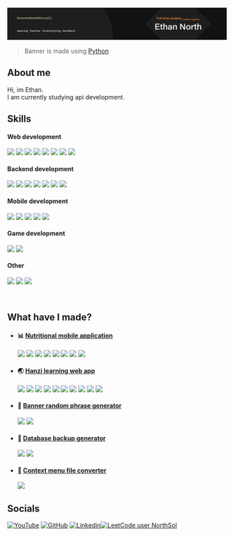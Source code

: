 ![alt text](https://github.com/EthanNgit/EthanNgit/blob/main/filledGithubBanner.png?raw=true)
> Banner is made using [Python](https://github.com/EthanNgit/BannerPhraseGenerator)

## About me
Hi, im Ethan. </br>
I am currently studying api development.</br>

## Skills
#### Web development
<p float="left">
  <img src="https://cdn.jsdelivr.net/gh/devicons/devicon@latest/icons/vitejs/vitejs-original.svg" width="35"/>
  <img src="https://cdn.jsdelivr.net/gh/devicons/devicon@latest/icons/react/react-original.svg" width="35">
  <img src="https://cdn.jsdelivr.net/gh/devicons/devicon@latest/icons/nodejs/nodejs-original.svg" width="35"/>
  <img src="https://cdn.jsdelivr.net/gh/devicons/devicon@latest/icons/typescript/typescript-original.svg" width="35"> 
  <img src="https://cdn.jsdelivr.net/gh/devicons/devicon@latest/icons/javascript/javascript-original.svg" width="35"> 
  <img src="https://cdn.jsdelivr.net/gh/devicons/devicon@latest/icons/html5/html5-original.svg" width="35"/>
  <img src="https://cdn.jsdelivr.net/gh/devicons/devicon@latest/icons/css3/css3-original.svg" width="35"/>
  <img src="https://cdn.jsdelivr.net/gh/devicons/devicon@latest/icons/nginx/nginx-original.svg" width="35"/>
</p>

#### Backend development
<p float="left">
  <img src="https://cdn.jsdelivr.net/gh/devicons/devicon@latest/icons/mariadb/mariadb-original.svg" width="35">
  <img src="https://cdn.jsdelivr.net/gh/devicons/devicon@latest/icons/mysql/mysql-original.svg" width="35"/>
  <img src="https://cdn.jsdelivr.net/gh/devicons/devicon@latest/icons/python/python-original.svg" width="35">
  <img src="https://cdn.jsdelivr.net/gh/devicons/devicon@latest/icons/cplusplus/cplusplus-original.svg" width="35"/>
  <img src="https://cdn.jsdelivr.net/gh/devicons/devicon@latest/icons/php/php-original.svg" width="35">
  <img src="https://cdn.jsdelivr.net/gh/devicons/devicon@latest/icons/ubuntu/ubuntu-original.svg" width="35"/>
  <img src="https://cdn.jsdelivr.net/gh/devicons/devicon@latest/icons/digitalocean/digitalocean-original.svg" width="35"/>
</p>

#### Mobile development
<p float="left">
  <img src="https://cdn.jsdelivr.net/gh/devicons/devicon@latest/icons/android/android-original.svg" width="35">
  <img src="https://cdn.jsdelivr.net/gh/devicons/devicon@latest/icons/androidstudio/androidstudio-original.svg" width="35">
  <img src="https://cdn.jsdelivr.net/gh/devicons/devicon@latest/icons/java/java-original.svg" width="35">
  <img src="https://cdn.jsdelivr.net/gh/devicons/devicon@latest/icons/kotlin/kotlin-original.svg" width="35">
  <img src="https://cdn.jsdelivr.net/gh/devicons/devicon@latest/icons/xml/xml-original.svg" width="35">
</p>

#### Game development
<p float="left">
<img src="https://cdn.jsdelivr.net/gh/devicons/devicon@latest/icons/unity/unity-original.svg" width="35">
<img src="https://cdn.jsdelivr.net/gh/devicons/devicon@latest/icons/csharp/csharp-original.svg" width="35">

</p>

#### Other
<p float="left">
  <img src="https://cdn.jsdelivr.net/gh/devicons/devicon@latest/icons/visualstudio/visualstudio-original.svg" width="35">
  <img src="https://cdn.jsdelivr.net/gh/devicons/devicon@latest/icons/vscode/vscode-original.svg" width="35">
  <img src="https://cdn.jsdelivr.net/gh/devicons/devicon@latest/icons/git/git-original.svg" width="35"/>
</p>
</br>

## What have I made?
- #### :bar_chart: [Nutritional mobile application](https://github.com/EthanNgit/NutritionProject)
  <p float="left">
  <img src="https://cdn.jsdelivr.net/gh/devicons/devicon@latest/icons/android/android-original.svg" width="25">
  <img src="https://cdn.jsdelivr.net/gh/devicons/devicon@latest/icons/androidstudio/androidstudio-original.svg" width="25">
  <img src="https://cdn.jsdelivr.net/gh/devicons/devicon@latest/icons/java/java-original.svg" width="25">
  <img src="https://cdn.jsdelivr.net/gh/devicons/devicon@latest/icons/kotlin/kotlin-original.svg" width="25">
  <img src="https://cdn.jsdelivr.net/gh/devicons/devicon@latest/icons/xml/xml-original.svg" width="25">
  <img src="https://cdn.jsdelivr.net/gh/devicons/devicon@latest/icons/mariadb/mariadb-original.svg" width="25">
  <img src="https://cdn.jsdelivr.net/gh/devicons/devicon@latest/icons/php/php-original.svg" width="25">
  <img src="https://cdn.jsdelivr.net/gh/devicons/devicon@latest/icons/digitalocean/digitalocean-original.svg" width="25"/>
</p>
  
- #### :earth_asia: [Hanzi learning web app](https://github.com/EthanNgit/HanziWebApp)
  <p float="left">
  <img src="https://cdn.jsdelivr.net/gh/devicons/devicon@latest/icons/vitejs/vitejs-original.svg" width="25"/>
  <img src="https://cdn.jsdelivr.net/gh/devicons/devicon@latest/icons/react/react-original.svg" width="25">
  <img src="https://cdn.jsdelivr.net/gh/devicons/devicon@latest/icons/nodejs/nodejs-original.svg" width="25"/>
  <img src="https://cdn.jsdelivr.net/gh/devicons/devicon@latest/icons/typescript/typescript-original.svg" width="25"> 
  <img src="https://cdn.jsdelivr.net/gh/devicons/devicon@latest/icons/javascript/javascript-original.svg" width="25"> 
  <img src="https://cdn.jsdelivr.net/gh/devicons/devicon@latest/icons/html5/html5-original.svg" width="25"/>
  <img src="https://cdn.jsdelivr.net/gh/devicons/devicon@latest/icons/css3/css3-original.svg" width="25"/>
  <img src="https://cdn.jsdelivr.net/gh/devicons/devicon@latest/icons/nginx/nginx-original.svg" width="25"/>
  <img src="https://cdn.jsdelivr.net/gh/devicons/devicon@latest/icons/mariadb/mariadb-original.svg" width="25">
  <img src="https://cdn.jsdelivr.net/gh/devicons/devicon@latest/icons/digitalocean/digitalocean-original.svg" width="25"/>
</p>
  
- #### :black_flag: [Banner random phrase generator](https://github.com/EthanNgit/BannerPhraseGenerator)
  <p float="left">
  <img src="https://cdn.jsdelivr.net/gh/devicons/devicon@latest/icons/python/python-original.svg" width="25">
  <img src="https://cdn.jsdelivr.net/gh/devicons/devicon@latest/icons/digitalocean/digitalocean-original.svg" width="25"/>
</p>

- #### :arrows_counterclockwise: [Database backup generator](https://github.com/EthanNgit/AutoDbBackup)
  <p float="left">
  <img src="https://cdn.jsdelivr.net/gh/devicons/devicon@latest/icons/python/python-original.svg" width="25">
  <img src="https://cdn.jsdelivr.net/gh/devicons/devicon@latest/icons/digitalocean/digitalocean-original.svg" width="25"/>
</p>

- #### :open_file_folder: [Context menu file converter](https://github.com/EthanNgit/ContextMenuFileConverter)
  <p float="left">
  <img src="https://cdn.jsdelivr.net/gh/devicons/devicon@latest/icons/python/python-original.svg" width="25">
</p>

## Socials

[![YouTube](https://img.shields.io/badge/Youtube-%23FF0000.svg?style=for-the-badge&logo=YouTube&logoColor=white)](https://www.youtube.com/channel/UC9xUROCxfVE0YAZfmJ4SJcw) [![GitHub](https://img.shields.io/badge/github-%23121011.svg?style=for-the-badge&logo=github&logoColor=white)](https://github.com/EthanNgit) [![Linkedin](https://img.shields.io/badge/LinkedIn-0077B5?style=for-the-badge&logo=linkedin&logoColor=white)](https://www.linkedin.com/in/ethannorth/)[![LeetCode user NorthSol](https://img.shields.io/badge/dynamic/json?style=for-the-badge&labelColor=black&color=%23ffa116&label=Solved&query=solved&url=https%3A%2F%2Fleetcode-badge.vercel.app%2Fapi%2Fusers%2FNorthSol&logo=leetcode&logoColor=yellow)](https://leetcode.com/NorthSol/)
